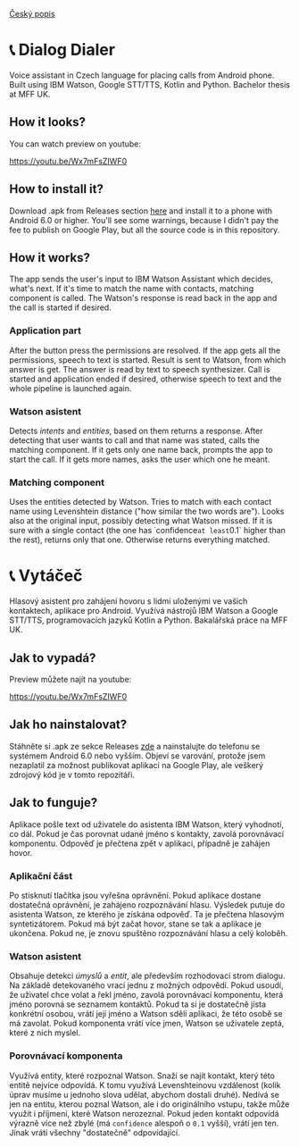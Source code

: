 [Český popis](#-vytáčeč)

# 📞 Dialog Dialer

Voice assistant in Czech language for placing calls from Android phone. Built using IBM Watson, Google STT/TTS, Kotlin and Python. Bachelor thesis at MFF UK.

## How it looks?

You can watch preview on youtube:

https://youtu.be/Wx7mFsZIWF0

## How to install it?

Download .apk from Releases section [here](https://github.com/b0r3k/dial-dial/releases/latest/download/dialog_dialer.apk) and install it to 
a phone with Android 6.0 or higher. You'll see some warnings, because I didn't pay the fee to publish on Google Play, but all the source code 
is in this repository.

## How it works?

The app sends the user's input to IBM Watson Assistant which decides, what's next. If it's time to match the name with contacts, matching component is called. 
The Watson's response is read back in the app and the call is started if desired.

### Application part

After the button press the permissions are resolved. If the app gets all the permissions, speech to text is started. Result is sent to Watson, from which answer 
is get. The answer is read by text to speech synthesizer. Call is started and application ended if desired, otherwise speech to text and the whole pipeline is 
launched again.

### Watson asistent

Detects *intents* and *entities*, based on them returns a response. After detecting that user wants to call and that name was stated, calls the matching component. 
If it gets only one name back, prompts the app to start the call. If it gets more names, asks the user which one he meant.

### Matching component

Uses the entities detected by Watson. Tries to match with each contact name using Levenshtein distance ("how similar the two words are"). Looks also at the original 
input, possibly detecting what Watson missed. If it is sure with a single contact (the one has ˙confidence` at least `0.1` higher than the rest), returns only that 
one. Otherwise returns everything matched.



# 📞 Vytáčeč

Hlasový asistent pro zahájení hovoru s lidmi uloženými ve vašich kontaktech, aplikace pro Android. Využívá nástrojů IBM Watson a Google STT/TTS, 
programovacích jazyků Kotlin a Python. Bakalářská práce na MFF UK.

## Jak to vypadá?

Preview můžete najít na youtube:

https://youtu.be/Wx7mFsZIWF0

## Jak ho nainstalovat?

Stáhněte si .apk ze sekce Releases [zde](https://github.com/b0r3k/dial-dial/releases/latest/download/dialog_dialer.apk) a nainstalujte do telefonu 
se systémem Android 6.0 nebo vyšším. Objeví se varování, protože jsem nezaplatil za možnost publikovat aplikaci na Google Play, ale veškerý zdrojový kód 
je v tomto repozitáři.

## Jak to funguje?

Aplikace pošle text od uživatele do asistenta IBM Watson, který vyhodnotí, co dál. Pokud je čas porovnat udané jméno s kontakty, zavolá porovnávací komponentu. 
Odpověď je přečtena zpět v aplikaci, případně je zahájen hovor.

### Aplikační část

Po stisknutí tlačítka jsou vyřešna oprávnění. Pokud aplikace dostane dostatečná oprávnění, je zahájeno rozpoznávání hlasu. Výsledek putuje do asistenta Watson, 
ze kterého je získána odpověď. Ta je přečtena hlasovým syntetizátorem. Pokud má být začat hovor, stane se tak a aplikace je ukončena. Pokud ne, je znovu spuštěno 
rozpoznávání hlasu a celý koloběh.

### Watson asistent

Obsahuje detekci *úmyslů* a *entit*, ale především rozhodovací strom dialogu. Na základě detekovaného vrací jednu z možných odpovědí. Pokud usoudí, že uživatel 
chce volat a řekl jméno, zavolá porovnávací komponentu, která jméno porovná se seznamem kontaktů. Pokud ta si je dostatečně jista konkrétní osobou, vrátí její 
jméno a Watson sdělí aplikaci, že této osobě se má zavolat. Pokud komponenta vrátí více jmen, Watson se uživatele zeptá, které z nich myslel.

### Porovnávací komponenta

Využívá entity, které rozpoznal Watson. Snaží se najít kontakt, který této entitě nejvíce odpovídá. K tomu využívá Levenshteinovu vzdálenost (kolik úprav musíme 
u jednoho slova udělat, abychom dostali druhé). Nedívá se jen na entitu, kterou poznal Watson, ale i do originálního vstupu, takže může využít i příjmení, které 
Watson nerozeznal. Pokud jeden kontakt odpovídá výrazně více než zbylé (má `confidence` alespoň o `0.1` vyšší), vrátí jen ten. Jinak vrátí všechny "dostatečně" 
odpovídající.
